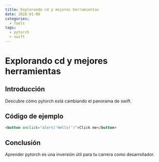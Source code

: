 ```yaml
---
title: Explorando cd y mejores herramientas
date: 2028-01-08
categories:
  - Tools
tags:
  - pytorch
  - swift
---
```


# Explorando cd y mejores herramientas

## Introducción

Descubre cómo pytorch está cambiando el panorama de swift.

## Código de ejemplo

```html
<button onclick="alert('Hello!')">Click me</button>
```

## Conclusión

Aprender pytorch es una inversión útil para tu carrera como desarrollador.